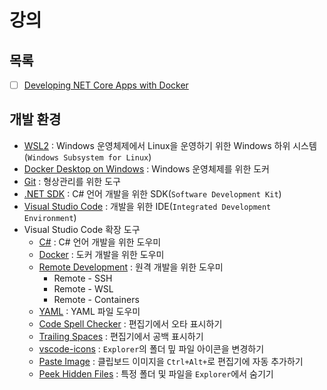 # 강의

## 목록
- [ ] [Developing NET Core Apps with Docker](./Developing_NET_Core_Apps_with_Docker/)

## 개발 환경
- [WSL2](https://docs.microsoft.com/ko-kr/windows/wsl/install) : Windows 운영체제에서 Linux을 운영하기 위한 Windows 하위 시스템(`Windows Subsystem for Linux`)
- [Docker Desktop on Windows](https://docs.docker.com/desktop/windows/install/) : Windows 운영체제를 위한 도커
- [Git](https://git-scm.com/) : 형상관리를 위한 도구
- [.NET SDK](https://dotnet.microsoft.com/en-us/download/visual-studio-sdks) : C# 언어 개발을 위한 SDK(`Software Development Kit`)
- [Visual Studio Code](https://code.visualstudio.com/) : 개발을 위한 IDE(`Integrated Development Environment`)
- Visual Studio Code 확장 도구
  - [C#](https://marketplace.visualstudio.com/items?itemName=ms-dotnettools.csharp) : C# 언어 개발을 위한 도우미
  - [Docker](https://marketplace.visualstudio.com/items?itemName=ms-azuretools.vscode-docker) : 도커 개발을 위한 도우미
  - [Remote Development](https://marketplace.visualstudio.com/items?itemName=ms-vscode-remote.vscode-remote-extensionpack) : 원격 개발을 위한 도우미
    - Remote - SSH
    - Remote - WSL
    - Remote - Containers
  - [YAML](https://docs.docker.com/desktop/windows/install/) : YAML 파일 도우미
  - [Code Spell Checker](https://marketplace.visualstudio.com/items?itemName=streetsidesoftware.code-spell-checker) : 편집기에서 오타 표시하기
  - [Trailing Spaces](https://marketplace.visualstudio.com/items?itemName=shardulm94.trailing-spaces) : 편집기에서 공백 표시하기
  - [vscode-icons](https://marketplace.visualstudio.com/items?itemName=vscode-icons-team.vscode-icons) : `Explorer`의 폴더 밒 파일 아이콘을 변경하기
  - [Paste Image](https://marketplace.visualstudio.com/items?itemName=mushan.vscode-paste-image) : 클립보드 이미지을 `Ctrl+Alt+`로 편집기에 자동 추가하기
  - [Peek Hidden Files](https://marketplace.visualstudio.com/items?itemName=adrianwilczynski.toggle-hidden) : 특정 폴더 및 파일을 `Explorer`에서 숨기기
